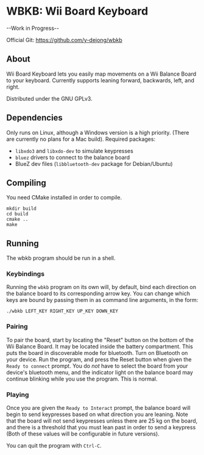 # WBKB: Wii Board Keyboard

--Work in Progress--

Official Git: https://github.com/y-dejong/wbkb

## About

Wii Board Keyboard lets you easily map movements on a Wii Balance Board to your keyboard. Currently supports leaning forward, backwards, left, and right.

Distributed under the GNU GPLv3.

## Dependencies

Only runs on Linux, although a Windows version is a high priority. (There are currently no plans for a Mac build).
Required packages:
* `libxdo3` and `libxdo-dev` to simulate keypresses
* `bluez` drivers to connect to the balance board
* BlueZ dev files (`libbluetooth-dev` package for Debian/Ubuntu)

## Compiling

You need CMake installed in order to compile.

	mkdir build
	cd build
	cmake ..
	make

## Running

The wbkb program should be run in a shell.

### Keybindings

Running the `wbkb` program on its own will, by default, bind each direction on the balance board to its corresponding arrow key. You can change which keys are bound by passing them in as command line arguments, in the form:
	
	./wbkb LEFT_KEY RIGHT_KEY UP_KEY DOWN_KEY

### Pairing

To pair the board, start by locating the "Reset" button on the bottom of the Wii Balance Board. It may be located inside the battery compartment. This puts the board in discoverable mode for bluetooth. Turn on Bluetooth on your device. Run the program, and press the Reset button when given the `Ready to connect` prompt. You do *not* have to select the board from your device's bluetooth menu, and the indicator light on the balance board may continue blinking while you use the program. This is normal.

### Playing

Once you are given the `Ready to Interact` prompt, the balance board will begin to send keypresses based on what direction you are leaning. Note that the board will not send keypresses unless there are 25 kg on the board, and there is a threshold that you must lean past in order to send a keypress (Both of these values will be configurable in future versions).

You can quit the program with `Ctrl-C`.
